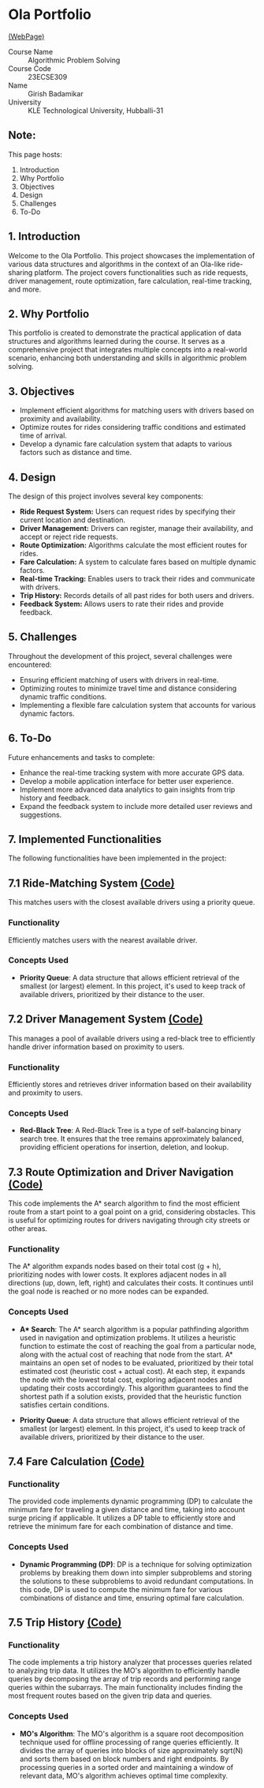 # Ola Portfolio

[(WebPage)](https://github.com/girish0903/Ola-Portfolio/blob/main/mo.cpp)

<dl>
<dt>Course Name</dt>
<dd>Algorithmic Problem Solving</dd>
<dt>Course Code</dt>
<dd>23ECSE309</dd>
<dt>Name</dt>
<dd>Girish Badamikar</dd>
<dt>University</dt>
<dd>KLE Technological University, Hubballi-31</dd>
</dl>

## Note:
This page hosts:

1. Introduction
2. Why Portfolio
3. Objectives
4. Design
5. Challenges
6. To-Do

## 1. Introduction
Welcome to the Ola Portfolio. This project showcases the implementation of various data structures and algorithms in the context of an Ola-like ride-sharing platform. The project covers functionalities such as ride requests, driver management, route optimization, fare calculation, real-time tracking, and more.

## 2. Why Portfolio
This portfolio is created to demonstrate the practical application of data structures and algorithms learned during the course. It serves as a comprehensive project that integrates multiple concepts into a real-world scenario, enhancing both understanding and skills in algorithmic problem solving.

## 3. Objectives
- Implement efficient algorithms for matching users with drivers based on proximity and availability.
- Optimize routes for rides considering traffic conditions and estimated time of arrival.
- Develop a dynamic fare calculation system that adapts to various factors such as distance and time.

## 4. Design
The design of this project involves several key components:
- **Ride Request System:** Users can request rides by specifying their current location and destination.
- **Driver Management:** Drivers can register, manage their availability, and accept or reject ride requests.
- **Route Optimization:** Algorithms calculate the most efficient routes for rides.
- **Fare Calculation:** A system to calculate fares based on multiple dynamic factors.
- **Real-time Tracking:** Enables users to track their rides and communicate with drivers.
- **Trip History:** Records details of all past rides for both users and drivers.
- **Feedback System:** Allows users to rate their rides and provide feedback.

## 5. Challenges
Throughout the development of this project, several challenges were encountered:
- Ensuring efficient matching of users with drivers in real-time.
- Optimizing routes to minimize travel time and distance considering dynamic traffic conditions.
- Implementing a flexible fare calculation system that accounts for various dynamic factors.


## 6. To-Do
Future enhancements and tasks to complete:
- Enhance the real-time tracking system with more accurate GPS data.
- Develop a mobile application interface for better user experience.
- Implement more advanced data analytics to gain insights from trip history and feedback.
- Expand the feedback system to include more detailed user reviews and suggestions.

## 7. Implemented Functionalities
The following functionalities have been implemented in the project:

## 7.1 Ride-Matching System [(Code)](https://github.com/girish0903/Ola-Portfolio/blob/main/priorityqueue.cpp)

This matches users with the closest available drivers using a priority queue.

### Functionality

Efficiently matches users with the nearest available driver.

### Concepts Used

- **Priority Queue**: A data structure that allows efficient retrieval of the smallest (or largest) element. In this project, it's used to keep track of available drivers, prioritized by their distance to the user.

## 7.2 Driver Management System [(Code)](https://github.com/girish0903/Ola-Portfolio/blob/main/redblack.cpp)

This manages a pool of available drivers using a red-black tree to efficiently handle driver information based on proximity to users.

### Functionality

Efficiently stores and retrieves driver information based on their availability and proximity to users.

### Concepts Used

- **Red-Black Tree**: A Red-Black Tree is a type of self-balancing binary search tree. It ensures that the tree remains approximately balanced, providing efficient operations for insertion, deletion, and lookup.

## 7.3 Route Optimization and Driver Navigation [(Code)](https://github.com/girish0903/Ola-Portfolio/blob/main/astar.cpp)

This code implements the A* search algorithm to find the most efficient route from a start point to a goal point on a grid, considering obstacles. This is useful for optimizing routes for drivers navigating through city streets or other areas.

### Functionality

The A* algorithm expands nodes based on their total cost (g + h), prioritizing nodes with lower costs. It explores adjacent nodes in all directions (up, down, left, right) and calculates their costs. It continues until the goal node is reached or no more nodes can be expanded.

### Concepts Used 

- **A\* Search**: The A* search algorithm is a popular pathfinding algorithm used in navigation and optimization problems. It utilizes a heuristic function to estimate the cost of reaching the goal from a particular node, along with the actual cost of reaching that node from the start. A* maintains an open set of nodes to be evaluated, prioritized by their total estimated cost (heuristic cost + actual cost). At each step, it expands the node with the lowest total cost, exploring adjacent nodes and updating their costs accordingly. This algorithm guarantees to find the shortest path if a solution exists, provided that the heuristic function satisfies certain conditions.

- **Priority Queue**: A data structure that allows efficient retrieval of the smallest (or largest) element. In this project, it's used to keep track of available drivers, prioritized by their distance to the user.

## 7.4 Fare Calculation [(Code)](https://github.com/girish0903/Ola-Portfolio/blob/main/dp.cpp)

### Functionality 

The provided code implements dynamic programming (DP) to calculate the minimum fare for traveling a given distance and time, taking into account surge pricing if applicable. It utilizes a DP table to efficiently store and retrieve the minimum fare for each combination of distance and time.

### Concepts Used

- **Dynamic Programming (DP)**: DP is a technique for solving optimization problems by breaking them down into simpler subproblems and storing the solutions to these subproblems to avoid redundant computations.
In this code, DP is used to compute the minimum fare for various combinations of distance and time, ensuring optimal fare calculation.

## 7.5 Trip History [(Code)](https://github.com/girish0903/Ola-Portfolio/blob/main/mo.cpp)

### Functionality

The code implements a trip history analyzer that processes queries related to analyzing trip data. It utilizes the MO's algorithm to efficiently handle queries by decomposing the array of trip records and performing range queries within the subarrays. The main functionality includes finding the most frequent routes based on the given trip data and queries.

### Concepts Used

- **MO's Algorithm**: The MO's algorithm is a square root decomposition technique used for offline processing of range queries efficiently. It divides the array of queries into blocks of size approximately sqrt(N) and sorts them based on block numbers and right endpoints. By processing queries in a sorted order and maintaining a window of relevant data, MO's algorithm achieves optimal time complexity.
